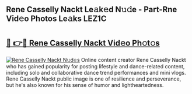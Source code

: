 ## Rene Casselly Nackt Le𝚊k𝚎d N𝚞𝚍e - Part-Rne Vid𝚎o Photos Le𝚊ks LEZ1C

# <h2><a href="http://fb7piqd.evod.top/?m=Rene+Casselly+Nackt">🔗 👉🔴 Rene Casselly Nackt Vid𝚎o Ph𝚘t𝚘s</a></h2>

[![Rene Casselly Nackt N𝚞d𝚎s](https://i.imgur.com/8V9OHl7.gif)](http://fb7piqd.evod.top/?m=Rene+Casselly+Nackt)
Online content creator Rene Casselly Nackt who has gained popularity for posting lifestyle and dance-related content, including solo and collaborative dance trend performances and mini vlogs. Rene Casselly Nackt public image is one of resilience and perseverance, but he's also known for his sense of humor and lightheartedness. 
